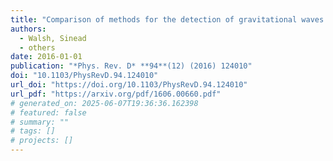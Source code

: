```yaml
---
title: "Comparison of methods for the detection of gravitational waves from unknown neutron stars"
authors:
  - Walsh, Sinead
  - others
date: 2016-01-01
publication: "*Phys. Rev. D* **94**(12) (2016) 124010"
doi: "10.1103/PhysRevD.94.124010"
url_doi: "https://doi.org/10.1103/PhysRevD.94.124010"
url_pdf: "https://arxiv.org/pdf/1606.00660.pdf"
# generated_on: 2025-06-07T19:36:36.162398
# featured: false
# summary: ""
# tags: []
# projects: []
---
```

